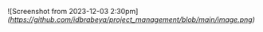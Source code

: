 ![Screenshot from 2023-12-03 2:30pm]_(https://github.com/idbrabeya/project_management/blob/main/image.png)_
